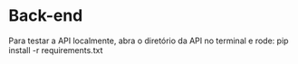 # Back-end
Para testar a API localmente, abra o diretório da API no terminal e rode:
pip install -r requirements.txt
